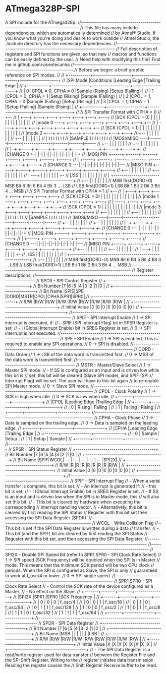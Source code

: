 # ATmega328P-SPI
A SPI include for the ATmega328p.
//-----------------------------------------------------------------------------
// This file has many include dependencies, which are automatically determined
//	by Atmel® Studio. If you know what you're doing and desire to work outside
//	Atmel Studio, the ./include directory has the necessary dependencies.
//-----------------------------------------------------------------------------
// Full description of registers and SPI functions are given, so that new
//	macros and functions can be easily defined by the user.
// Need help with modifying this file? Find me in github.com/vicentecunha
//-----------------------------------------------------------------------------
// Before we begin: a brief graphic reference on SPI modes.
//
//	+-----------+-------------------+-------------------+-------------------+
//	|SPI Mode   |Conditions         |Leading Edge       |Trailing Edge      |
//	+-----------+-------------------+-------------------+-------------------+
//	|       0   |CPOL = 0, CPHA = 0 |Sample (Rising)    |Setup (Falling)    |
//	|       1   |CPOL = 0, CPHA = 1 |Setup (Rising)     |Sample (Falling)   |
//	|       2   |CPOL = 1, CPHA = 0 |Sample (Falling)   |Setup (Rising)     |
//	|       3   |CPOL = 1, CPHA = 1 |Setup (Falling)    |Sample (Rising)    |
//	+-----------+-------------------+-------------------+-------------------+
//
// SPI Transfer Format with CPHA = 0
// +--
// |                    +---+   +---+   +---+   +---+   +---+   +---+   +---+
// |SCK (CPOL = 0)      |   |   |   |   |   |   |   |   |   |   |   |   |   |
// |mode 0          ----+   +---+   +---+   +---+   +---+   +---+   +---+   +--
// |                ----+   +---+   +---+   +---+   +---+   +---+   +---+   +--
// |SCK (CPOL = 1)      |   |   |   |   |   |   |   |   |   |   |   |   |   |
// |mode 2              +---+   +---+   +---+   +---+   +---+   +---+   +---+
// +--                  |       |       |       |       |       |       |
// +--                  |       |       |       |       |       |       |
// |                    I       I       I       I       I       I       I
// |SAMPLE I            I       I       I       I       I       I       I
// |MOSI/MISO       ----I-------I-------I-------I-------I-------I-------I------
// +--                  |       |       |       |       |       |       |
// +--                  |       |       |       |       |       |       |
// |              -+ +-----+ +-----+ +-----+ +-----+ +-----+ +-----+ +-----+ +-
// |CHANGE 0       +-|     |-|     |-|     |-|     |-|     |-|     |-|     |-+
// |MOSI PIN         +-----+ +-----+ +-----+ +-----+ +-----+ +-----+ +-----+
// |                 +-----+ +-----+ +-----+ +-----+ +-----+ +-----+ +-----+ 
// |CHANGE 0      ---|     |-|     |-|     |-|     |-|     |-|     |-|     |---
// |MISO PIN         +-----+ +-----+ +-----+ +-----+ +-----+ +-----+ +-----+
// +--                  |       |       |       |       |       |       |
// +--                  |       |       |       |       |       |       |
// |            ---+    |       |       |       |       |       |       |    +-
// |/SS            |    |       |       |       |       |       |       |    |
// |               +---------------------------------------------------------+
// +--                  |       |       |       |       |       |       |
// MSB first(DORD=0)   MSB    Bit 6   Bit 5   Bit 4   Bit 3    ...     LSB
// LSB first(DORD=1)   LSB    Bit 1   Bit 2   Bit 3   Bit 4    ...     MSB
//
// SPI Transfer Format with CPHA = 1
// +--
// |                +---+   +---+   +---+   +---+   +---+   +---+   +---+
// |SCK (CPOL = 0)  |   |   |   |   |   |   |   |   |   |   |   |   |   |
// |mode 1      ----+   +---+   +---+   +---+   +---+   +---+   +---+   +---+
// |            ----+   +---+   +---+   +---+   +---+   +---+   +---+   +---+
// |SCK (CPOL = 1)  |   |   |   |   |   |   |   |   |   |   |   |   |   |
// |mode 3          +---+   +---+   +---+   +---+   +---+   +---+   +---+
// +--                  |       |       |       |       |       |       |
// +--                  |       |       |       |       |       |       |
// |                    I       I       I       I       I       I       I
// |SAMPLE I            I       I       I       I       I       I       I
// |MOSI/MISO       ----I-------I-------I-------I-------I-------I-------I------
// +--                  |       |       |       |       |       |       |
// +--                  |       |       |       |       |       |       |
// |              -+ +-----+ +-----+ +-----+ +-----+ +-----+ +-----+ +-----+ +-
// |CHANGE 0       +-|     |-|     |-|     |-|     |-|     |-|     |-|     |-+
// |MOSI PIN         +-----+ +-----+ +-----+ +-----+ +-----+ +-----+ +-----+
// |                 +-----+ +-----+ +-----+ +-----+ +-----+ +-----+ +-----+ 
// |CHANGE 0      ---|     |-|     |-|     |-|     |-|     |-|     |-|     |---
// |MISO PIN         +-----+ +-----+ +-----+ +-----+ +-----+ +-----+ +-----+
// +--                  |       |       |       |       |       |       |
// +--                  |       |       |       |       |       |       |
// |            ---+    |       |       |       |       |       |       |    +-
// |/SS            |    |       |       |       |       |       |       |    |
// |               +---------------------------------------------------------+
// +--                  |       |       |       |       |       |       |
// MSB first(DORD=0)   MSB    Bit 6   Bit 5   Bit 4   Bit 3    ...     LSB
// LSB first(DORD=1)   LSB    Bit 1   Bit 2   Bit 3   Bit 4    ...     MSB
//-----------------------------------------------------------------------------
// Register descriptions:
//-----------------------------------------------------------------------------
// SPCR - SPI Control Register
//                  +---------------------------------------+
//  Bit Number      |7   |6   |5   |4   |3   |2   |1   |0   |
//                  +---------------------------------------+
//  Bit Name        |SPIE|SPE |DORD|MSTR|CPOL|CPHA|SPR1|SPR0|
//                  +---------------------------------------+
//  R/W             |R/W |R/W |R/W |R/W |R/W |R/W |R/W |R/W |
//                  +---------------------------------------+
//  Initial Value   |0   |0   |0   |0   |0   |0   |0   |0   |
//                  +---------------------------------------+
//-----------------------------------------------------------------------------
// SPIE - SPI Interrupt Enable
//	1 -> SPI interrupt is executed, if:
//			- SPIF   (SPI Interrupt Flag) bit in SPSR Register is set;
//			- I (Global Interrupt Enable) bit in SREG Register is set.
//	0 -> SPI interrupt is not executed.
//-----------------------------------------------------------------------------
// SPE - SPI Enable
//	1 -> SPI is enabled. This is required to enable any SPI operations.
//	0 -> SPI is disabled.
//-----------------------------------------------------------------------------
// DORD - Data Order
//	1 -> LSB of the data word is transmitted first.
//	0 -> MSB of the data word is transmitted first.
//-----------------------------------------------------------------------------
// MSTR - Master/Slave Select
//	1 -> Master SPI mode.
//		- If SS is configured as an input and is driven low while this bit is
//			set, this bit will be cleared (Slave SPI mode), and SPIF (SPI
//			Interrupt Flag) will be set. The user will have to this bit again
//			to re-enable SPI Master mode.
//	0 -> Slave SPI mode.
//-----------------------------------------------------------------------------
// CPOL - Clock Polarity
//	1 -> SCK is high when idle.
//	0 -> SCK is low when idle.
//		+-------+---------------+---------------+
//		|CPOL   |Leading Edge   |Trailing Edge  |
//		+-------+---------------+---------------+
//		|   0   |   Rising      |   Falling     |
//		|   1   |   Falling     |   Rising      |
//		+-------+---------------+---------------+
//-----------------------------------------------------------------------------
// CPHA - Clock Phase
//	1 -> Data is sampled on the trailing edge.
//	0 -> Data is sampled on the leading edge.
//		+-------+---------------+---------------+
//		|CPHA   |Leading Edge   |Trailing Edge  |
//		+-------+---------------+---------------+
//		|   0   |   Sample      |   Setup       |
//		|   1   |   Setup       |   Sample      |
//		+-------+---------------+---------------+
//-----------------------------------------------------------------------------
// SPSR - SPI Status Register
//                  +----------------------------------------+
//  Bit Number      |7   |6   |5   |4   |3   |2   |1   |0    |
//                  +----------------------------------------+
//  Bit Name        |SPIF|WCOL| -- | -- | -- | -- | -- |SPI2X|
//                  +----------------------------------------+
//  R/W             |R   |R   |R   |R   |R   |R   |R   |R/W  |
//                  +----------------------------------------+
//  Initial Value   |0   |0   |0   |0   |0   |0   |0   |0    |
//                  +----------------------------------------+
//-----------------------------------------------------------------------------
// SPIF - SPI Interrupt Flag
//	- When a serial transfer is complete, this bit is set.
//	- An interrupt is generated if:
//		- this bit is set;
//		- I (Global Interrupt Enable) bit in SREG Register is set.
//	- If SS is an input and is driven low when the SPI is in Master mode, this
//		will also set this bit.
//	- This bit is cleared by hardware when executing the corresponding
//		interrupt handling vector.
//	- Alternatively, this bit is cleared by first reading the SPI Status
//		Register with this bit set then accessing the SPI Data Register (SPDR).
//-----------------------------------------------------------------------------
// WCOL - Write Collision Flag
//	- This bit is set if the SPI Data Register is written during a data
//		transfer.
//	- This bit (and the SPIF) bit are cleared by first reading the SPI Status
//		Reguster with this bit set, and then accessing the SPI Data Register.
//-----------------------------------------------------------------------------
//-----------------------------------------------------------------------------
// SPI2X - Double SPI Speed Bit (refer to SPR1,SPR0 - SPI Clock Rate Select)
//	1 -> SPI speed (SCK Frequency) will be doubled when the SPI is in Master
//			mode. This means that the minimum SCK period will be two CPU clock
//			periods. When the SPI is configured as Slave, the SPI is only
//			guaranteed to work at f_osc/4 or lower.
//	0 -> SPI single speed.
//-----------------------------------------------------------------------------
// SPR1,SPR0 - SPI Clock Rate Select
//	- Control the SCK rate of the device configured as a Master.
//	- No effect on the Slave.
//      +-------+-------+-------+---------------+
//      |SPI2X  |SPR1   |SPR0   |SCK Frequency  |
//      +-------+-------+-------+---------------+
//      |   0   |   0   |   0   |   f_osc/4     |
//      |   0   |   0   |   1   |   f_osc/16    |
//      |   0   |   1   |   0   |   f_osc/64    |
//      |   0   |   1   |   1   |   f_osc/128   |
//      |   1   |   0   |   0   |   f_osc/2     |
//      |   1   |   0   |   1   |   f_osc/8     |
//      |   1   |   1   |   0   |   f_osc/32    |
//      |   1   |   1   |   1   |   f_osc/64    |
//      +-------+---------------+---------------+
//-----------------------------------------------------------------------------
// SPDR - SPI Data Register
//                  +---------------------------------------+
//  Bit Number      |7   |6   |5   |4   |3   |2   |1   |0   |
//                  +---------------------------------------+
//  Bit Name        |MSB |    |    |    |    |    |    |LSB |
//                  +---------------------------------------+
//  R/W             |R/W |R/W |R/W |R/W |R/W |R/W |R/W |R/W |
//                  +---------------------------------------+
//  Initial Value   |X   |X   |X   |X   |X   |X   |X   |X   |
//                  +---------------------------------------+
//	- The SPI Data Register is a read/write register used for data transfer
//		between the Register File and the SPI Shift Register. Writing to the
//		register initiates data transmission. Reading the register causes the
//		Shift Register Receive buffer to be read.